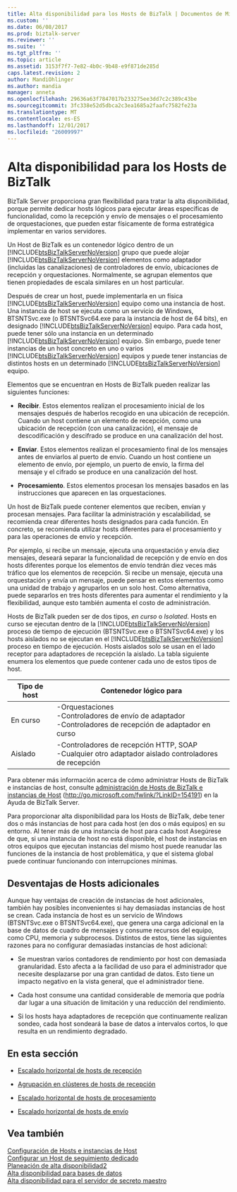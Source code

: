 ```yaml
---
title: Alta disponibilidad para los Hosts de BizTalk | Documentos de Microsoft
ms.custom: ''
ms.date: 06/08/2017
ms.prod: biztalk-server
ms.reviewer: ''
ms.suite: ''
ms.tgt_pltfrm: ''
ms.topic: article
ms.assetid: 3153f7f7-7e82-4b0c-9b48-e9f871de285d
caps.latest.revision: 2
author: MandiOhlinger
ms.author: mandia
manager: anneta
ms.openlocfilehash: 29636a63f7847017b233275ee3dd7c2c389c43be
ms.sourcegitcommit: 3fc338e52d5dbca2c3ea1685a2faafc7582fe23a
ms.translationtype: MT
ms.contentlocale: es-ES
ms.lasthandoff: 12/01/2017
ms.locfileid: "26009997"
---
```

# <a name="high-availability-for-biztalk-hosts"></a>Alta disponibilidad para los Hosts de BizTalk
BizTalk Server proporciona gran flexibilidad para tratar la alta disponibilidad, porque permite dedicar hosts lógicos para ejecutar áreas específicas de funcionalidad, como la recepción y envío de mensajes o el procesamiento de orquestaciones, que pueden estar físicamente de forma estratégica implementar en varios servidores.  
  
 Un Host de BizTalk es un contenedor lógico dentro de un [!INCLUDE[btsBizTalkServerNoVersion](../includes/btsbiztalkservernoversion-md.md)] grupo que puede alojar [!INCLUDE[btsBizTalkServerNoVersion](../includes/btsbiztalkservernoversion-md.md)] elementos como adaptador (incluidas las canalizaciones) de controladores de envío, ubicaciones de recepción y orquestaciones. Normalmente, se agrupan elementos que tienen propiedades de escala similares en un host particular.  
  
 Después de crear un host, puede implementarla en un física [!INCLUDE[btsBizTalkServerNoVersion](../includes/btsbiztalkservernoversion-md.md)] equipo como una instancia de host. Una instancia de host se ejecuta como un servicio de Windows, BTSNTSvc.exe (o BTSNTSvc64.exe para la instancia de host de 64 bits), en designado [!INCLUDE[btsBizTalkServerNoVersion](../includes/btsbiztalkservernoversion-md.md)] equipo. Para cada host, puede tener sólo una instancia en un determinado [!INCLUDE[btsBizTalkServerNoVersion](../includes/btsbiztalkservernoversion-md.md)] equipo. Sin embargo, puede tener instancias de un host concreto en uno o varios [!INCLUDE[btsBizTalkServerNoVersion](../includes/btsbiztalkservernoversion-md.md)] equipos y puede tener instancias de distintos hosts en un determinado [!INCLUDE[btsBizTalkServerNoVersion](../includes/btsbiztalkservernoversion-md.md)] equipo.  
  
 Elementos que se encuentran en Hosts de BizTalk pueden realizar las siguientes funciones:  
  
-   **Recibir**. Estos elementos realizan el procesamiento inicial de los mensajes después de haberlos recogido en una ubicación de recepción. Cuando un host contiene un elemento de recepción, como una ubicación de recepción (con una canalización), el mensaje de descodificación y descifrado se produce en una canalización del host.  
  
-   **Enviar**. Estos elementos realizan el procesamiento final de los mensajes antes de enviarlos al puerto de envío. Cuando un host contiene un elemento de envío, por ejemplo, un puerto de envío, la firma del mensaje y el cifrado se produce en una canalización del host.  
  
-   **Procesamiento**. Estos elementos procesan los mensajes basados en las instrucciones que aparecen en las orquestaciones.  
  
 Un host de BizTalk puede contener elementos que reciben, envían y procesan mensajes. Para facilitar la administración y escalabilidad, se recomienda crear diferentes hosts designados para cada función. En concreto, se recomienda utilizar hosts diferentes para el procesamiento y para las operaciones de envío y recepción.  
  
 Por ejemplo, si recibe un mensaje, ejecuta una orquestación y envía diez mensajes, deseará separar la funcionalidad de recepción y de envío en dos hosts diferentes porque los elementos de envío tendrán diez veces más tráfico que los elementos de recepción. Si recibe un mensaje, ejecuta una orquestación y envía un mensaje, puede pensar en estos elementos como una unidad de trabajo y agruparlos en un solo host. Como alternativa, puede separarlos en tres hosts diferentes para aumentar el rendimiento y la flexibilidad, aunque esto también aumenta el costo de administración.  
  
 Hosts de BizTalk pueden ser de dos tipos, *en curso* o *Isolated*. Hosts en curso se ejecutan dentro de la [!INCLUDE[btsBizTalkServerNoVersion](../includes/btsbiztalkservernoversion-md.md)] proceso de tiempo de ejecución (BTSNTSvc.exe o BTSNTSvc64.exe) y los hosts aislados no se ejecutan en el [!INCLUDE[btsBizTalkServerNoVersion](../includes/btsbiztalkservernoversion-md.md)] proceso en tiempo de ejecución. Hosts aislados solo se usan en el lado receptor para adaptadores de recepción la aislado. La tabla siguiente enumera los elementos que puede contener cada uno de estos tipos de host.  
  
|Tipo de host|Contenedor lógico para|  
|---------------|---------------------------|  
|En curso|-Orquestaciones<br />-Controladores de envío de adaptador<br />-Controladores de recepción de adaptador en curso|  
|Aislado|-Controladores de recepción HTTP, SOAP<br />-Cualquier otro adaptador aislado controladores de recepción|  
  
 Para obtener más información acerca de cómo administrar Hosts de BizTalk e instancias de host, consulte [administración de Hosts de BizTalk e instancias de Host](http://go.microsoft.com/fwlink/?LinkID=154191) (http://go.microsoft.com/fwlink/?LinkID=154191) en la Ayuda de BizTalk Server.  
  
 Para proporcionar alta disponibilidad para los Hosts de BizTalk, debe tener dos o más instancias de host para cada host (en dos o más equipos) en su entorno. Al tener más de una instancia de host para cada host Asegúrese de que, si una instancia de host no está disponible, el host de instancias en otros equipos que ejecutan instancias del mismo host puede reanudar las funciones de la instancia de host problemática, y que el sistema global puede continuar funcionando con interrupciones mínimas.  
  
## <a name="disadvantages-of-additional-hosts"></a>Desventajas de Hosts adicionales  
 Aunque hay ventajas de creación de instancias de host adicionales, también hay posibles inconvenientes si hay demasiadas instancias de host se crean. Cada instancia de host es un servicio de Windows (BTSNTSvc.exe o BTSNTSvc64.exe), que genera una carga adicional en la base de datos de cuadro de mensajes y consume recursos del equipo, como CPU, memoria y subprocesos. Distintos de estos, tiene las siguientes razones para no configurar demasiadas instancias de host adicional:  
  
-   Se muestran varios contadores de rendimiento por host con demasiada granularidad. Esto afecta a la facilidad de uso para el administrador que necesite desplazarse por una gran cantidad de datos. Esto tiene un impacto negativo en la vista general, que el administrador tiene.  
  
-   Cada host consume una cantidad considerable de memoria que podría dar lugar a una situación de limitación y una reducción del rendimiento.  
  
-   Si los hosts haya adaptadores de recepción que continuamente realizan sondeo, cada host sondeará la base de datos a intervalos cortos, lo que resulta en un rendimiento degradado.  
  
## <a name="in-this-section"></a>En esta sección  
  
-   [Escalado horizontal de hosts de recepción](../technical-guides/scaling-out-receiving-hosts.md)  
  
-   [Agrupación en clústeres de hosts de recepción](../technical-guides/clustering-receiving-hosts.md)  
  
-   [Escalado horizontal de hosts de procesamiento](../technical-guides/scaling-out-processing-hosts.md)  
  
-   [Escalado horizontal de hosts de envío](../technical-guides/scaling-out-sending-hosts.md)  
  
## <a name="see-also"></a>Vea también  
 [Configuración de Hosts e instancias de Host](../technical-guides/configuring-hosts-and-host-instances.md)   
 [Configurar un Host de seguimiento dedicado](../technical-guides/configuring-a-dedicated-tracking-host.md)   
 [Planeación de alta disponibilidad2](../technical-guides/planning-for-high-availability2.md)   
 [Alta disponibilidad para bases de datos](../technical-guides/high-availability-for-databases.md)   
 [Alta disponibilidad para el servidor de secreto maestro](../technical-guides/high-availability-for-the-master-secret-server.md)